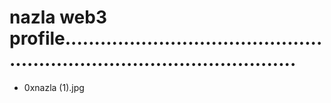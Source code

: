 # nazla web3 profile.............................................................................................
- 0xnazla (1).jpg

